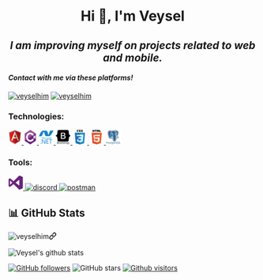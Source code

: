 


<h1 align="center">Hi 👋, I'm Veysel</h1>

<h2 align="center"> <i>I am improving myself on projects related to web and mobile.</i>
</h2>

<h4><i>Contact with me via these platforms!</i>
</h4>

<p align="left">
<a href="https://linkedin.com/in/veyselhim" target="blank"><img align="center" src="https://velanovascular.com/wp-content/uploads/2020/06/LinkedIn.png" alt="veyselhim" height="30" width="30" /></a>
<a href="https://instagram.com/veyselhim" target="blank"><img align="center" src="https://upload.wikimedia.org/wikipedia/commons/thumb/e/e7/Instagram_logo_2016.svg/1200px-Instagram_logo_2016.svg.png" alt="veyselhim" height="30" width="30" /></a>
</p>



<h3 align="left">Technologies:</h3>
<p align="left"> 
  
<a href="https://docs.microsoft.com/en-us/dotnet/csharp/" target="_blank"> <img src="https://raw.githubusercontent.com/devicons/devicon/master/icons/angularjs/angularjs-original.svg" alt="csharp" width="27" height="30"/> </a> 
<a href="https://docs.microsoft.com/en-us/dotnet/csharp/" target="_blank"> <img src="https://github.com/devicons/devicon/blob/master/icons/csharp/csharp-original.svg" alt="csharp" width="27" height="30"/> </a>
<a href="https://dotnet.microsoft.com/" target="_blank"> <img src="https://github.com/devicons/devicon/blob/master/icons/dot-net/dot-net-plain-wordmark.svg" alt="dotnetcore" width="30" height="30"/> </a>
<a href="https://getbootstrap.com" target="_blank"> <img src="https://github.com/devicons/devicon/blob/master/icons/bootstrap/bootstrap-plain-wordmark.svg" alt="bootstrap" width="30" height="30"/> </a>
<a href="https://www.w3schools.com/css/" target="_blank"> <img src="https://github.com/devicons/devicon/blob/master/icons/css3/css3-original-wordmark.svg" alt="css3" width="30" height="30"/> </a> 
<a href="https://www.w3.org/html/" target="_blank"> <img src="https://github.com/devicons/devicon/blob/master/icons/html5/html5-original-wordmark.svg" alt="html5" width="30" height="30"/> </a> 
<a href="https://www.postgresql.org" target="_blank"> <img src="https://github.com/devicons/devicon/blob/master/icons/postgresql/postgresql-plain-wordmark.svg" alt="postgresql" width="30" height="30"/> </a>

  
<h3 align="left">Tools:</h3>
<a href="https://code.visualstudio.com/" target="_blank"> <img src="https://github.com/devicons/devicon/blob/master/icons/visualstudio/visualstudio-plain.svg" alt="vscode" width="30" height="30"/> </a>
<a href="https://discord.com/" target="_blank"> <img src="https://cdn4.iconfinder.com/data/icons/logos-and-brands/512/91_Discord_logo_logos-512.png" alt="discord" width="30" height="30"/> </a> 
<a href="https://postman.com" target="_blank"> <img src="https://www.vectorlogo.zone/logos/getpostman/getpostman-icon.svg" alt="postman" width="30" height="30"/> </a> 
</p>


<h2>📊</g-emoji> GitHub Stats</h2>
<p><img align="left" src="https://github-readme-stats.vercel.app/api/top-langs?username=veyselhim&show_icons=true&theme=radical&locale=en&layout=compact" alt="veyselhim" /></p>
<a id="user-content--github-stats" class="anchor" aria-hidden="true" href="#-github-stats"><svg class="octicon octicon-link" viewBox="0 0 16 16" version="1.1" width="16" height="16" aria-hidden="true"><path fill-rule="evenodd" d="M7.775 3.275a.75.75 0 001.06 1.06l1.25-1.25a2 2 0 112.83 2.83l-2.5 2.5a2 2 0 01-2.83 0 .75.75 0 00-1.06 1.06 3.5 3.5 0 004.95 0l2.5-2.5a3.5 3.5 0 00-4.95-4.95l-1.25 1.25zm-4.69 9.64a2 2 0 010-2.83l2.5-2.5a2 2 0 012.83 0 .75.75 0 001.06-1.06 3.5 3.5 0 00-4.95 0l-2.5 2.5a3.5 3.5 0 004.95 4.95l1.25-1.25a.75.75 0 00-1.06-1.06l-1.25 1.25a2 2 0 01-2.83 0z"></path></svg></a><g-emoji class="g-emoji" alias="bar_chart" fallback-src="https://github.githubassets.com/images/icons/emoji/unicode/1f4ca.png">
  
![Veysel's github stats](https://github-readme-stats.vercel.app/api?username=veyselhim)


[![GitHub followers](https://img.shields.io/github/followers/veyselhim?style=social)](https://github.com/veyselhim?tab=followers)
![GitHub stars](https://img.shields.io/github/stars/veyselhim?style=social)
[![Github visitors](https://visitor-badge.glitch.me/badge?page_id=veyselhim.visitor-badge)](https://GitHub.com/veyselhim/StrapDown.js/stargazers/)


